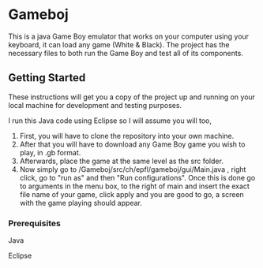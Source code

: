 # Gameboj

This is a java Game Boy emulator that works on your computer using your keyboard, it can load any game (White & Black).
The project has the necessary files to both run the Game Boy and test all of its components.

## Getting Started

These instructions will get you a copy of the project up and running on your local machine for development and testing purposes. 

I run this Java code using Eclipse so I will assume you will too,

1. First, you will have to clone the repository into your own machine.
2. After that you will have to download any Game Boy game you wish to play, in .gb format.
3. Afterwards, place the game at the same level as the src folder.
4. Now simply go to /Gameboj/src/ch/epfl/gameboj/gui/Main.java , right click, go to "run as" and then "Run configurations". Once this is done go to arguments in the 
menu box, to the right of main and insert the exact file name of your game, click apply and you are good to go, a screen with the game playing should appear.

### Prerequisites

Java

Eclipse

